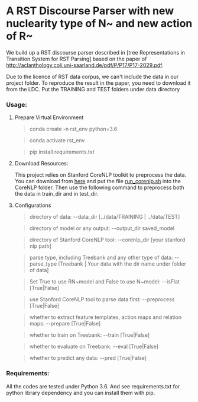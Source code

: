 # A RST Discourse Parser with new nuclearity type of N~ and new action of R~

We build up a RST discourse parser described in [tree Representations in Transition System for RST Parsing] based on the paper of http://aclanthology.coli.uni-saarland.de/pdf/P/P17/P17-2029.pdf. 

Due to the licence of RST data corpus, we can't include the data in our project folder. To reproduce the result in the paper, you need to download it from the LDC. Put the TRAINING and TEST folders under data directory

### Usage:
1. Prepare Virtual Environment

    >conda create -n rst_env python=3.6
                                   
    >conda activate rst_env
                                   
    >pip install requirements.txt
                                                                                                                                                                                                                                                                                                                                                                                                                                                                                                                                                                                                                                                                                                                                                                                                                                                                                                                                                                                                                                                                                                                                                                                                                                                                                                                                                                                                                                                                                                                                                                                                                                                                                                                                                                                                                                                                                                                                                                                                       
2. Download Resources:

    
    This project relies on Stanford CoreNLP toolkit to preprocess the data. You can download from [here](http://stanfordnlp.github.io/CoreNLP/index.html) and put the file [run_corenlp.sh](./run_corenlp.sh) into the CoreNLP folder. Then use the following command to preprocess both the data in train_dir and in test_dir.
    
3. Configurations

    >directory of data: --data_dir [../data/TRAINING | ../data/TEST]
                      
    >directory of model or any output: --output_dir saved_model
                      
    >directory of Stanford CoreNLP tool: --corenlp_dir [your stanford nlp path]
                      
    >parse type, including Treebank and any other type of data: --parse_type [Treebank | Your data with the dir name under folder of data]
                      
    >Set True to use RN\~model and False to use N\~model: --isFlat [True|False]
                      
    >use Stanford CoreNLP tool to parse data first: --preprocess [True|False]
                                                                                                                                                                                                                                                                                                                                                                                                             
    >whether to extract feature templates, action maps and relation maps: --prepare [True|False]
                                                                                                                                                                                                                                                                                                                                                                                                                                                                                                                                                                                                                                                                                                                                                                                                                                                                     
    >whether to train on Treebank: --train [True|False]

    >whether to evaluate on Treebank: --eval [True|False]

    >whether to predict any data: --pred [True|False]
### Requirements:

All the codes are tested under Python 3.6. And see requirements.txt for python library dependency and you can install them with pip.


